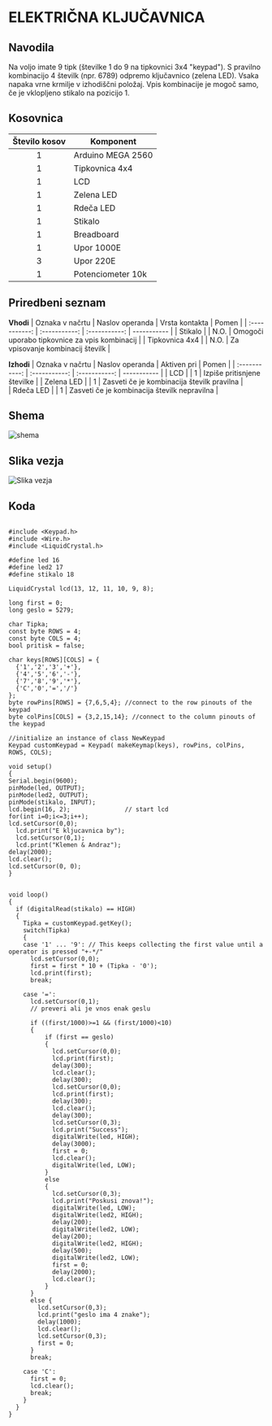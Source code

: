 # ELEKTRIČNA KLJUČAVNICA
## Navodila
Na voljo imate 9 tipk (številke 1 do 9 na tipkovnici 3x4 "keypad"). S pravilno kombinacijo 4 številk (npr. 6789) odpremo ključavnico (zelena LED). Vsaka napaka vrne krmilje v izhodiščni položaj. Vpis kombinacije je mogoč samo, če je vklopljeno stikalo na pozicijo 1. 

## Kosovnica

| Število kosov |    Komponent   |
| :-----------: |    ----------- |
|       1       | Arduino MEGA 2560    |
|       1       | Tipkovnica 4x4 |
|       1       | LCD            | 
|       1       | Zelena LED     | 
|    1          | Rdeča LED    |
|     1         | Stikalo        |
|    1          | Breadboard     |
|    1          | Upor 1000E     |
|    3          | Upor 220E     |
|    1          | Potenciometer 10k     |


## Priredbeni seznam

**Vhodi**
| Oznaka v načrtu |    Naslov operanda   |    Vrsta kontakta   |    Pomen   |
| :-----------: |    :-----------: |  :-----------:     |    -----------  |
|       Stikalo      |       |       N.O.       | Omogoči uporabo tipkovnice za vpis kombinacij             |
|       Tipkovnica 4x4       |       |       N.O.       | Za vpisovanje kombinacij številk             |      


**Izhodi**
| Oznaka v načrtu |    Naslov operanda   |    Aktiven pri   |    Pomen   |
| :-----------: |    :-----------: |  :-----------:     |    -----------  |
|      LCD       |       |       1       |     Izpiše pritisnjene številke         |
|       Zelena LED      |      |       1       |    Zasveti če je kombinacija številk pravilna          |    
|      Rdeča LED       |        |       1       |       Zasveti če je kombinacija številk nepravilna       |   



## Shema
![shema](https://user-images.githubusercontent.com/123487347/230125680-92dbe2e2-ed9c-4b9e-a125-9d955d77aa6a.png)


## Slika vezja
![Slika vezja](https://github.com/Snicl/projekt_ELEKTRICNA_KLJUCAVNICA/blob/main/Slika%20vezja.jpg?raw=true)


## Koda

```

#include <Keypad.h>
#include <Wire.h> 
#include <LiquidCrystal.h>

#define led 16
#define led2 17
#define stikalo 18

LiquidCrystal lcd(13, 12, 11, 10, 9, 8);

long first = 0;
long geslo = 5279;

char Tipka;
const byte ROWS = 4;
const byte COLS = 4;
bool pritisk = false;

char keys[ROWS][COLS] = {
  {'1','2','3','+'},
  {'4','5','6','-'},
  {'7','8','9','*'},
  {'C','0','=','/'}
};
byte rowPins[ROWS] = {7,6,5,4}; //connect to the row pinouts of the keypad
byte colPins[COLS] = {3,2,15,14}; //connect to the column pinouts of the keypad

//initialize an instance of class NewKeypad
Keypad customKeypad = Keypad( makeKeymap(keys), rowPins, colPins, ROWS, COLS); 

void setup()
{
Serial.begin(9600);
pinMode(led, OUTPUT);
pinMode(led2, OUTPUT);
pinMode(stikalo, INPUT);
lcd.begin(16, 2);               // start lcd
for(int i=0;i<=3;i++);
lcd.setCursor(0,0);
  lcd.print("E kljucavnica by");
  lcd.setCursor(0,1);
  lcd.print("Klemen & Andraz");
delay(2000);
lcd.clear();
lcd.setCursor(0, 0);
}


void loop()
{
  if (digitalRead(stikalo) == HIGH)                            
  {
    Tipka = customKeypad.getKey();
    switch(Tipka) 
    {
    case '1' ... '9': // This keeps collecting the first value until a operator is pressed "+-*/"
      lcd.setCursor(0,0);
      first = first * 10 + (Tipka - '0');
      lcd.print(first);
      break;
  
    case '=':
      lcd.setCursor(0,1);
      // preveri ali je vnos enak geslu
    
      if ((first/1000)>=1 && (first/1000)<10)
      {
          if (first == geslo)
          {
            lcd.setCursor(0,0);
            lcd.print(first);
            delay(300);
            lcd.clear();
            delay(300);
            lcd.setCursor(0,0);
            lcd.print(first);
            delay(300);
            lcd.clear();
            delay(300);
            lcd.setCursor(0,3);
            lcd.print("Success");
            digitalWrite(led, HIGH);
            delay(3000);
            first = 0;
            lcd.clear();
            digitalWrite(led, LOW);
          }  
          else
          {
            lcd.setCursor(0,3);
            lcd.print("Poskusi znova!");
            digitalWrite(led, LOW);
            digitalWrite(led2, HIGH);
            delay(200);
            digitalWrite(led2, LOW);
            delay(200);
            digitalWrite(led2, HIGH);
            delay(500);
            digitalWrite(led2, LOW);
            first = 0;
            delay(2000);
            lcd.clear();
          }
      }
      else {
        lcd.setCursor(0,3);   
        lcd.print("geslo ima 4 znake");
        delay(1000);
        lcd.clear();
        lcd.setCursor(0,3);
        first = 0;
      }
      break;
  
    case 'C':
      first = 0;
      lcd.clear();
      break;
    }
  } 
}


```


